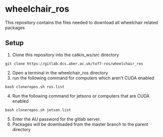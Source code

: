 # wheelchair_ros

This repository contains the files needed to download all wheelchair related packages

## Setup

1. Clone this repository into the catkin_ws/src directory

```
git clone https://gitlab.dcs.aber.ac.uk/tof7-ros/wheelchair_ros
```

2. Open a terminal in the wheelchair_ros directory
3. run the following command for computers which aren't CUDA enabled

```
bash clonerepos.sh ros.list
```

4. Run the following command for jetsons or computers that are CUDA enabled

```
bash clonerepos.sh jetson.list
```

5. Enter the AU password for the gitlab server.
6. Packages will be downloaded from the master branch to the parent directory
